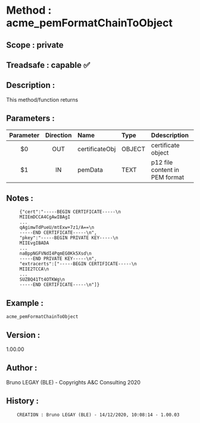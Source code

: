 ﻿# **Method :** acme_pemFormatChainToObject## **Scope :** private## **Treadsafe :** capable ✅ ## **Description :** This method/function returns## **Parameters :** | Parameter | Direction | Name | Type | Ddescription | |:----:|:----:|:----|:----|:----| | $0 | OUT | certificateObj | OBJECT | certificate object | | $1 | IN | pemData | TEXT | p12 file content in PEM format | ## **Notes :**          {"cert":"-----BEGIN CERTIFICATE-----\n         MIIEmDCCA4CgAwIBAgI         ...         qAgimwTdPueU/mtExw+7z1/A==\n         -----END CERTIFICATE-----\n",         "pkey":"-----BEGIN PRIVATE KEY-----\n         MIIEvgIBADA         ...         naBppNGFVNdI4PqmEG0Kk5Xsd\n         -----END PRIVATE KEY-----\n",         "extracerts":["-----BEGIN CERTIFICATE-----\n         MIIE2TCCA\n         ...         SUZBQ41Tt4OTKWg\n         -----END CERTIFICATE-----\n"]}## **Example :** ```acme_pemFormatChainToObject```## **Version :** 1.00.00## **Author :** Bruno LEGAY (BLE) - Copyrights A&C Consulting 2020## **History :**          CREATION : Bruno LEGAY (BLE) - 14/12/2020, 10:08:14 - 1.00.03